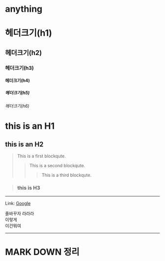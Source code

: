 # anything

# 헤더크기(h1)
## 헤더크기(h2)
### 헤더크기(h3)
#### 헤더크기(h4)
##### 헤더크기(h5)
###### 헤더크기(h6)

this is an H1
==============

this is an H2
-------------
> This is a first     blockqute.
>	> This is a second blockqute.
>	> > This is a third blockqute.

> ### this is H3

***
Link: [Google][googlelink]

[googlelink]: https://google.com "Go google"

줄바꾸자     라라라   
이렇게   
이건뭐여
***
# MARK DOWN 정리
